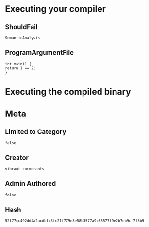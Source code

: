 # Executing your compiler

## ShouldFail

```
SemanticAnalysis
```

## ProgramArgumentFile

```
int main() {
return 1 == 2;
}
```

# Executing the compiled binary

# Meta

## Limited to Category

```
false
```

## Creator

```
vibrant-cormorants
```

## Admin Authored

```
false
```

## Hash

```
52f77cc492dd4a2acdbf43fc21f779e3e58b3577a9c68577f9e2b7eb9cf7f5b9
```
